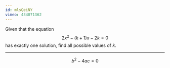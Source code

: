 ```yaml
---
id: mlsQeiNY
vimeo: 434071362
---
```


Given that the equation
$$
2x^2 - (k+1)x - 2k = 0
$$
has exactly one solution, find all possible values of $k$.

---

$$
b^2 - 4ac = 0
$$
